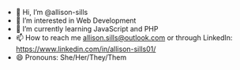- 👋 Hi, I’m @allison-sills
- 👀 I’m interested in Web Development
- 🌱 I’m currently learning JavaScript and PHP
- 📫 How to reach me allison.sills@outlook.com or through LinkedIn: https://www.linkedin.com/in/allison-sills01/
- 😄 Pronouns: She/Her/They/Them 

<!---
allison-sills/allison-sills is a ✨ special ✨ repository because its `README.md` (this file) appears on your GitHub profile.
You can click the Preview link to take a look at your changes.
--->
